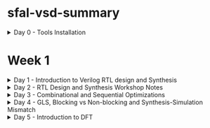 # sfal-vsd-summary

<details>
	<summary>Day 0 - Tools Installation </summary>
	
# Day 0 - Tools Installation
## Yosys
A framework for Verilog RTL synthesis.
```
# Update package lists
sudo apt-get update

# Clone the Yosys repository
git clone [https://github.com/YosysHQ/yosys.git](https://github.com/YosysHQ/yosys.git)
cd yosys

# Install dependencies
sudo apt-get install build-essential clang bison flex \
	libreadline-dev gawk tcl-dev libffi-dev git \
	graphviz xdot pkg-config python3 libboost-system-dev \
	libboost-python-dev libboost-filesystem-dev zlib1g-dev

# Build and install
make config-gcc
make
sudo make install
```
## Icarus Verilog (iverilog)
A Verilog simulation and synthesis tool.
```
sudo apt-get update
sudo apt-get install iverilog
```
## GTKWave
A fully featured GTK+ based waveform viewer.
```
sudo apt-get update
sudo apt-get install gtkwave
```
## ngspice
A mixed-level/mixed-signal circuit simulator.
```
# First, download the tarball from [https://sourceforge.net/projects/ngspice/files/](https://sourceforge.net/projects/ngspice/files/)
# Then, run the following commands, replacing 'ngspice-XX' with the correct version number.
tar -zxvf ngspice-XX.tar.gz
cd ngspice-XX
mkdir release
cd release
../configure --with-x --with-readline=yes --disable-debug
make
sudo make install
```
## Magic
A VLSI layout tool.
```
# Install all dependencies at once
sudo apt-get install m4 tcsh csh libx11-dev tcl-dev tk-dev \
    libcairo2-dev mesa-common-dev libglu1-mesa-dev libncurses-dev

# Clone the repository
git clone [https://github.com/RTimothyEdwards/magic.git](https://github.com/RTimothyEdwards/magic.git)
cd magic

# Build and install
./configure
make
sudo make install
```
## OpenLANE
An automated RTL to GDSII flow that runs in a Docker environment.
```
1. Install Dependencies
sudo apt-get update
sudo apt-get upgrade
sudo apt install -y build-essential python3 python3-venv python3-pip make git
```
## 2. Install Docker
```
# Add Docker's official GPG key and set up the repository
sudo apt install apt-transport-https ca-certificates curl software-properties-common
curl -fsSL [https://download.docker.com/linux/ubuntu/gpg](https://download.docker.com/linux/ubuntu/gpg) | sudo gpg --dearmor -o /usr/share/keyrings/docker-archive-keyring.gpg
echo "deb [arch=amd64 signed-by=/usr/share/keyrings/docker-archive-keyring.gpg] [https://download.docker.com/linux/ubuntu](https://download.docker.com/linux/ubuntu) $(lsb_release -cs) stable" | sudo tee /etc/apt/sources.list.d/docker.list > /dev/null

# Install Docker Engine
sudo apt update
sudo apt install docker-ce docker-ce-cli containerd.io
```
## 3. Manage Docker Permissions
```
# Add your user to the 'docker' group to run commands without sudo
sudo groupadd docker
sudo usermod -aG docker $USER

# IMPORTANT: YOU MUST REBOOT YOUR SYSTEM NOW FOR THIS TO TAKE EFFECT
sudo reboot

# After rebooting, verify by running: docker run hello-world
```
## 4. Install OpenLANE
```
# Navigate to your home directory and clone the repository
cd $HOME
git clone [https://github.com/The-OpenROAD-Project/OpenLane.git](https://github.com/The-OpenROAD-Project/OpenLane.git)

# Go into the directory and build the environment
cd OpenLane
make

# Run the test set to ensure everything works
make test
```


  
# Day 0 - The Digital Chip Design and Verification Flow

This document outlines the standard process for taking an application from a high-level specification to a physical, manufactured microchip. The core principle is to create and verify the design at different levels of abstraction, ensuring the output remains consistent at every stage.

The ultimate goal is to ensure the final silicon chip's output (**O4**) matches the outputs from all previous stages of design and simulation (**O3**, **O2**, and **O1**).

`O4 == O3 == O2 == O1`



---

##  Stage 1: High-Level Modeling (Output O1)

Before designing any hardware, we first model the chip's intended application in a high-level language like C or C++. This model serves as a "golden reference" to ensure the logic is correct and meets the specification.

* **Goal:** Create a functional C model of the application's specification.
* **Process:**
    1.  The application logic is written in C.
    2.  A testbench, also in C, is created to provide inputs to the model and check its output.
    3.  The code is compiled using a standard C compiler (like GCC).
* **Verification:** The output from this stage is **O1**. We run the testbench to confirm that **O1** matches the expected result. This validates the core algorithm.

---

##  Stage 2: RTL Design (Output O2)

Once the high-level logic is confirmed, we create a "soft copy" of the hardware using a Hardware Description Language (HDL).

* **Goal:** Describe the hardware's behavior and structure in code.
* **Process:** The hardware design, including the processor and peripherals, is written in an HDL like Verilog or SystemVerilog. This is called the Register-Transfer Level (RTL) design.
* **Verification:** We run the same application from Stage 1 on a simulation of the RTL hardware. The output of this simulation is **O2**. The critical check here is to ensure `O2 == O1`. This proves that our hardware design correctly implements the application's logic.

---

##  Stage 3: Synthesis & SoC Integration (Output O3)

In this stage, the abstract RTL code is converted into a design made of actual logic gates, and all the chip's components are connected.

* **Goal:** Convert the RTL design into a gate-level netlist and integrate all components into a full System on a Chip (SoC).
* **Process:**
    1.  **Synthesis:** The RTL code is fed into a synthesis tool, which converts it into a **Gate Level Netlist**—a description using standard logic gates (AND, OR, etc.).
    2.  **Component Integration:** The synthesized netlist is combined with other essential blocks like **Macros** (reusable blocks like clock dividers) and **Analog IPs** (ADCs, PLLs).
    3.  **SoC Assembly:** All blocks are connected with General Purpose Input/Output (GPIOs) to create the complete SoC design.
* **Verification:** The application is run on a simulation of this final, integrated gate-level design. The output is **O3**. We must verify that `O3 == O2 == O1`.

---

##  Stage 4: Physical Design & Tapeout (GDSII)

This is where the digital design is transformed into a physical layout—a detailed blueprint for manufacturing.

* **Goal:** Create the final manufacturing file (**GDSII**).
* **Process:**
    1.  **Physical Design:** This involves **floorplanning** (arranging major blocks), **placement** (placing logic gates), and **routing** (drawing the metal wires to connect everything).
    2.  **GDSII Generation:** The final layout is saved in a GDSII file format, which is the blueprint sent to the factory (foundry).
    3.  **Final Checks:** The GDSII file undergoes rigorous checks like **DRC** (Design Rule Check) and **LVS** (Layout vs. Schematic).
* **Tapeout:** The process of sending the final, verified GDSII file to the manufacturing plant.

---

##  Stage 5: Chip Validation (Output O4)

After manufacturing, the physical chip is returned from the foundry. This is often called "Tape-in" or "Silicon Bring-up."

* **Goal:** Test the real silicon chip to ensure it works correctly.
* **Process:** The physical chip is placed on a test board, and the original C testbench is used to feed it inputs and measure its outputs.
* **Verification:** The output from the physical chip is **O4**. The final, ultimate verification is confirming that `O4 == O3 == O2 == O1`. If this holds true, the chip is ready for the market.

---

## Illustrative C Code Example (Stage 1)

Here is a simple example demonstrating Stage 1: creating a C model for a Multiply-Accumulate (MAC) application and testing it with a testbench.

### 1. `application_model.h` - The Header File
This file declares the function that our application model provides.
```c
#ifndef APPLICATION_MODEL_H
#define APPLICATION_MODEL_H

// This function represents the core logic of our application
int run_mac_operation(int a, int b, int c);

#endif // APPLICATION_MODEL_H
```
#### 2. `application_model.c` - The C Model
This file contains the actual C implementation of our application, which serves as the golden reference.
```
#include "application_model.h"

// Implementation of the MAC operation
// This is the "specification" or "golden reference" model
int run_mac_operation(int a, int b, int c) {
    int product = a * b;
    int result = product + c;
    return result;
}
```
### 3. `testbench.c` - The Testbench
This file tests our C model. It provides inputs, gets the output (O1), and compares it to a known correct answer.
```
#include <stdio.h>
#include "application_model.h"

int main() {
    // 1. Define test inputs
    int input_a = 10;
    int input_b = 5;
    int input_c = 20;

    // 2. Define the expected "golden" output for these inputs
    // Expected = (10 * 5) + 20 = 70
    int expected_o1 = 70;

    printf("--- C Testbench Running ---\n");
    printf("Inputs: a=%d, b=%d, c=%d\n", input_a, input_b, input_c);
    printf("Expected Output (O1): %d\n", expected_o1);

    // 3. Run the application model to get the actual output
    int actual_o1 = run_mac_operation(input_a, input_b, input_c);
    printf("Actual Output (O1) from C Model: %d\n", actual_o1);

    // 4. Verification Step: Compare actual output with expected output
    if (actual_o1 == expected_o1) {
        printf("VERIFICATION PASSED: actual_o1 == expected_o1\n");
    } else {
        printf("VERIFICATION FAILED: actual_o1 != expected_o1\n");
    }

    return 0;
}
```
### 4. `Makefile` - How to Compile
This file tells the `gcc` compiler how to build the final executable program.
```
# Makefile to compile the testbench and application model

# Compiler
CC = gcc

# Compiler flags
CFLAGS = -Wall -Werror

# Target executable name
TARGET = testbench

# Source files
SOURCES = testbench.c application_model.c

# Default rule to build the target
all: $(TARGET)

$(TARGET): $(SOURCES)
	$(CC) $(CFLAGS) -o $(TARGET) $(SOURCES)

# Rule to clean up generated files
clean:
	rm -f $(TARGET)
```
How to Run This Example
1. Save the four code blocks above into their respective files (`application_model.h`, `application_model.c`, `testbench.c`, `Makefile`).

2. Open a terminal in that directory.

3. Compile the code by running the `make` command:
```
make
```
### 4.Execute the compiled program:
```
./testbench
```
#### 5.You will see the following output, which confirms that the C model passed the test.
```
--- C Testbench Running ---
Inputs: a=10, b=5, c=20
Expected Output (O1): 70
Actual Output (O1) from C Model: 70
VERIFICATION PASSED: actual_o1 == expected_o1
```
</details>

# Week 1 

<details>
	<summary>Day 1 - Introduction to Verilog RTL design and Synthesis </summary>

#  Day 1 - Introduction to Verilog RTL design and Synthesis
This section provides an introduction to Verilog RTL design and synthesis, covering the basics of the open-source simulator iverilog, practical labs using iverilog and gtkwave, an introduction to Yosys and logic synthesis, and hands-on labs with Yosys and Sky130 PDKs.




## Introduction to open-source simulator iverilog

Icarus Verilog is an open-source Verilog simulator that allows for the simulation of digital circuits described in the Verilog Hardware Description Language (HDL). It is a valuable tool for debugging and verifying the functionality of your designs before they are synthesized into hardware. This section will cover the basics of installing and using iverilog to compile and simulate your Verilog code.

### RTL Simulation
RTL (Register Transfer Level) design verification is performed through simulation to ensure the design meets specifications. The simulator monitors input signal changes and re-evaluates outputs whenever changes are detected.

Key Tool: Iverilog - An open-source Verilog simulator used for design verification.

### Design and Testbench
#### Design
* Contains Verilog code that implements the required specifications
* Includes primary inputs and outputs
* Represents the actual hardware functionality
#### Testbench
* Setup for applying stimulus to verify the design
* Acts as a stimulus generator
* Contains logic to drive inputs to the design under test
* Monitors and verifies design outputs
Bidirectional relationship: testbench outputs feed design inputs, design outputs feed back to testbench


## Labs using iverilog and gtkwave

### Lab-1 Introduction to iverilog design test bench 
![](IMG/Lab1.png)

### Lab-2 Introduction iverilog gtkwave part1 

In these labs, will get hands-on experience with iverilog and the GTKWave waveform viewer. You will learn how to write simple Verilog modules, create testbenches to verify their functionality, and use GTKWave to visualize the simulation results. This will help you understand the behavior of your designs and debug any issues.

Folder structure of the git clone:

* `lib` - will contain sky130 standard cell library
* `my_lib/verilog_models` - will contain standard cell verilog model
* `verilog_files -contains` the lab experiments source files


Example of a design good_mux.v
```
module good_mux (input i0 , input i1 , input sel , output reg y);
always @ (*)
begin
	if(sel)
		y <= i1;
	else 
		y <= i0;
end
endmodule
```

Example of a testbench tb_good_mux.v

```
`timescale 1ns / 1ps
module tb_good_mux;
	// Inputs
	reg i0,i1,sel;
	// Outputs
	wire y;

        // Instantiate the Unit Under Test (UUT)
	good_mux uut (
		.sel(sel),
		.i0(i0),
		.i1(i1),
		.y(y)
	);

	initial begin
	$dumpfile("tb_good_mux.vcd");
	$dumpvars(0,tb_good_mux);
	// Initialize Inputs
	sel = 0;
	i0 = 0;
	i1 = 0;
	#300 $finish;
	end

always #75 sel = ~sel;
always #10 i0 = ~i0;
always #55 i1 = ~i1;
endmodule
```

- For executing any Verilog file into the iverlog simulation 
```
$ iverilog <verilogfile> <testbench>
```
- For Example
```
$ iverilog good_mux.v tb_good_mux.v
```

- Executing this cmd a new file will be created named as a.out in the same folder 

![](IMG/lab2.1.png)

- Now run this a.out file 

```
./a.out 
```

- A new file will be created format of that will be .vcd
- `VCD File` - Value Change Dump File

- Now, we will launch the gtkwave for wave simulation 

```
gtkwave <vcd created in previous step>
```
For example 
```
gtkwave tb_good_mux.vcd
```

On running this cmd a new window will be opened of gtk wave 
1. Simply drag and drop input and output to signals
2. Click on zoom fit button

![](IMG/lab2.2.png)

To view or edit any .v (verilog code) file
```
gvim tb_goodmux_mux.v -o good_mux.v
```






**VCD File:** Value Change Dump file containing signal transitions over time for waveform analysis.

## Logic Synthesis

### Overview
Logic synthesis transforms RTL (behavioral) code into gate-level netlist representation. This process converts high-level Verilog descriptions into actual hardware gates that can be implemented.

**Key Tool:** Yosys - Open-source synthesis tool

### Synthesis Process
1. **Input:** RTL design + Liberty file (.lib)
2. **Process:** Synthesis tool maps RTL to available gates
3. **Output:** Gate-level netlist

### Verification
The synthesized netlist must be functionally equivalent to the original RTL:
- Same testbench can verify both RTL and netlist
- Same primary inputs and outputs
- Identical simulation results (VCD files should match)

## Liberty Files (.lib)

Liberty files contain characterization data for standard cell libraries:

- **Content:** Logical modules (AND, OR, NOT, etc.)
- **Variations:** Multiple drive strengths (slow, medium, fast)
- **Configurations:** Different input counts (2-input, 3-input, 4-input gates)
- **Purpose:** Provides timing, power, and area information for synthesis optimization

## Timing Considerations

### Setup Time Constraint
For proper sequential circuit operation:

T_clk > T_cq_A + T_combi + T_setup_B

Where:
- `T_clk`: Clock period
- `T_cq_A`: Clock-to-Q delay of source flip-flop
- `T_combi`: Combinational logic delay
- `T_setup_B`: Setup time of destination flip-flop

### Maximum Frequency

f_max = 1/T_clk


### Cell Selection Strategy

**Fast Cells:**
- Reduce combinational delays
- Help meet setup time requirements
- Higher power consumption and area

**Slow Cells:**
- Provide necessary delays for hold time requirements
- Prevent race conditions
- Lower power and area

**Optimization Goal:** Balance speed, power, and area requirements by selecting appropriate cell variants.

## Synthesis with Yosys

### Basic Yosys Commands

| Command | Purpose |
|---------|---------|
| `read_verilog` | Load Verilog design files |
| `read_liberty` | Load standard cell library files |
| `write_verilog` | Generate synthesized netlist |

### Synthesis Flow Example

# Read design file
yosys> read_verilog good_mux.v

# Read liberty file
yosys> read_liberty -lib /home/chippy/.volare/volare/sky130/versions/0fe599b2afb6708d281543108caf8310912f54af/sky130B/libs.ref/sky130_fd_sc_hd/lib/sky130_fd_sc_hd__tt_025C_1v80.lib

# Synthesize design (specify top module)
yosys> synth -top good_mux

# Technology mapping using ABC
yosys> abc -liberty /home/chippy/.volare/volare/sky130/versions/0fe599b2afb6708d281543108caf8310912f54af/sky130B/libs.ref/sky130_fd_sc_hd/lib/sky130_fd_sc_hd__tt_025C_1v80.lib

# Display synthesized netlist
yosys> show

# Write netlist file
yosys> write_verilog netlist.v


### Key Points
- The same testbench verifies both RTL and synthesized netlist
- Netlist represents the true gate-level implementation
- ABC command performs technology mapping to standard cells
- The liberty file used is the Sky130 PDK standard cell library at typical corner (tt_025C_1v80)

## Workshop Tools Summary

- **Iverilog:** Simulation and verification
- **GTKWave:** Waveform visualization
- **Yosys:** Logic synthesis
- **Sky130 PDK:** Process design kit with standard cell libraries



</Details>

<Details>
	
<summary> Day 2 - RTL Design and Synthesis Workshop Notes  </summary>

## Table of Contents
- [PVT in Liberty Files](#pvt-in-liberty-files)
- [Cell Variants and Area](#cell-variants-and-area)
- [Hierarchical Synthesis](#hierarchical-synthesis)
- [Flip-Flop Reset Strategies](#flip-flop-reset-strategies)
- [Yosys Flow for Sequential Logic](#yosys-flow-for-sequential-logic)
- [Optimization Techniques](#optimization-techniques)
- [Common Yosys Commands](#common-yosys-commands)

## PVT in Liberty Files

**PVT** stands for **Process, Voltage, and Temperature**. These three factors determine how silicon chips behave in real-world conditions:

- **Process**: Variations in manufacturing (like doping, lithography) cause each chip to behave slightly differently
- **Voltage**: Chips may be run at different supply voltages, affecting speed and power
- **Temperature**: Performance and leakage change with temperature

A typical liberty file name, like `sky130_fd_sc_hd__tt_025C_1v80.lib`, encodes these conditions:
- `tt` = typical process
- `025C` = 25°C
- `1v80` = 1.80V supply

This file contains detailed parameters for each cell (like AND, OR, etc.) under these conditions: leakage power, current, rise/fall times, slew rates, and more. Each cell may have several variants (e.g., `and1`, `and2`) with different drive strengths and areas. Larger area usually means higher speed and more leakage.

## Cell Variants and Area

- **Multiple cells** for the same logic function (e.g., `and1`, `and2`) differ mainly in transistor sizing
- **Larger cells**: Faster, but use more area and power
- **Smaller cells**: Slower, but save area and power

## Hierarchical Synthesis

**Stacking PMOS** transistors increases resistance and slows down the circuit. Synthesis tools prefer using NAND gates (which have parallel PMOS) over NOR gates (which have stacked PMOS) for efficiency.

By default, `write_verilog` in Yosys preserves the module hierarchy. To flatten the design into a single module, use:


yosys> flatten


**Submodule-level synthesis** is useful when you have multiple instances of the same module or want to break down a large design for easier synthesis and optimization:


yosys> synth -top <sub_module_name>


## Flip-Flop Reset Strategies

- **Asynchronous reset**: Flip-flop resets immediately when the reset signal changes, regardless of the clock
- **Synchronous reset**: Flip-flop resets only on the clock edge, making timing analysis easier

## Yosys Flow for Sequential Logic

After synthesis, map flip-flops to library cells using your specific liberty file:


yosys> dfflibmap -liberty /home/chippy/.volare/volare/sky130/versions/0fe599b2afb6708d281543108caf8310912f54af/sky130B/libs.ref/sky130_fd_sc_hd/lib/sky130_fd_sc_hd__tt_025C_1v80.lib


## Optimization Techniques

- The synthesizer tries to minimize the number of gates and optimize for area, speed, and power
- For example, multiplying by 2 is implemented as a left shift, not a full multiplier
- If the synthesis does not use library cells, the `abc` command will not generate a mapped netlist. In that case, use `show` to view the netlist directly

## Common Yosys Commands

| Command | Purpose |
|---------|---------|
| `read_verilog <file.v>` | Read Verilog source |
| `read_liberty -lib <libfile.lib>` | Read liberty file |
| `synth -top <module>` | Synthesize top module |
| `flatten` | Remove hierarchy |
| `dfflibmap -liberty <libfile.lib>` | Map flip-flops to library |
| `abc -liberty <libfile.lib>` | Technology mapping |
| `write_verilog <out.v>` | Write synthesized netlist |
| `show` | View netlist |

</details> <details> <summary>Day 3 - Combinational and Sequential Optimizations</summary>


# Logic Optimization and Synthesis – Workshop Notes

## Table of Contents
- [Combinational Optimization](#combinational-optimization)
- [Sequential Logic Optimization](#sequential-logic-optimization)
- [Unused Output Optimization](#unused-output-optimization)
- [Gate-Level Simulation (GLS) and Synthesis-Simulation Mismatch](#gate-level-simulation-gls-and-synthesis-simulation-mismatch)

***

## Combinational Optimization

Combinational logic can be optimized in several ways to reduce area, power, and delay:

1. **Constant Propagation**
   - If an input to a logic gate is a constant, the output can often be simplified. For example, if one input to an AND gate is 0, the output is always 0.
2. **Boolean Simplification**
   - Techniques like Karnaugh maps (K-maps) or the Quine–McCluskey algorithm are used to minimize Boolean expressions, reducing the number of gates and logic levels.

***

## Sequential Logic Optimization

**Basic Techniques:**
- **Sequential Constant Propagation:**
  - If a flip-flop's input is always a constant (e.g., D=0 for a DFF), its output is fixed and the flip-flop can be removed, simplifying the circuit.

**Advanced Techniques:**
- **State Optimization:**
  - Remove unused or redundant states in state machines to reduce complexity.
- **Cloning:**
  - Duplicate registers closer to where their outputs are needed to reduce delay.
- **Retiming:**
  - Move flip-flops across combinational logic to balance delays and potentially increase the maximum clock frequency.

**Example:**
- If D=0 for a DFF, Q will always be 0, so the DFF and any logic depending on Q can be eliminated. However, if an asynchronous set or reset is present, optimization may not be possible unless the output is truly constant.

***


1. **UpCounter (3-bit)**
   - If only `q` is used, the other outputs are unused and can be removed from the design. For example, if `q = count`, only the LSB is needed, so a single flip-flop is sufficient (as seen in the synthesis report).
   - If `q = count[2:0] == 3'b100`, all bits are needed, so three flip-flops are required and no optimization is possible.
   - Any logic or storage not affecting the output is optimized away by the synthesis tool.

***
## Unused Output Optimization 

1. **UpCounter (3bit)**
   we are only usinf the q[0] the other outputs are unused thus they neednot be present in the design.q=count[0] -> depend on msb only.
   In q=count[2:0]==3'b100 depend on all the bits.
   In case 1 the bit is toggled in all cycle.-> one flop is enough which we see in the synthesis report. the dff output is take and fed back into the d which toggles it evervy cycle.
   Any LOGIC that doesnt used all the outputs is OPTIMIZED.
   In case 2 three flop is needed which we see in the synthesis report. So the Output is not Optimized.




</details> <details> <summary>Day 4 - GLS, Blocking vs Non-blocking and Synthesis-Simulation Mismatch</summary>

# Logic Optimization and Synthesis – Workshop Notes

## Table of Contents
- [Combinational Optimization](#combinational-optimization)
- [Sequential Logic Optimization](#sequential-logic-optimization)
- [Unused Output Optimization](#unused-output-optimization)
- [Gate-Level Simulation (GLS) and Synthesis-Simulation Mismatch](#gate-level-simulation-gls-and-synthesis-simulation-mismatch)

***

## Combinational Optimization

Combinational logic can be optimized in several ways to reduce area, power, and delay:

1. **Constant Propagation**
   - If an input to a logic gate is a constant, the output can often be simplified. For example, if one input to an AND gate is 0, the output is always 0.
2. **Boolean Simplification**
   - Techniques like Karnaugh maps (K-maps) or the Quine–McCluskey algorithm are used to minimize Boolean expressions, reducing the number of gates and logic levels.

***

## Sequential Logic Optimization

**Basic Techniques:**
- **Sequential Constant Propagation:**
  - If a flip-flop's input is always a constant (e.g., D=0 for a DFF), its output is fixed and the flip-flop can be removed, simplifying the circuit.

**Advanced Techniques:**
- **State Optimization:**
  - Remove unused or redundant states in state machines to reduce complexity.
- **Cloning:**
  - Duplicate registers closer to where their outputs are needed to reduce delay.
- **Retiming:**
  - Move flip-flops across combinational logic to balance delays and potentially increase the maximum clock frequency.

**Example:**
- If D=0 for a DFF, Q will always be 0, so the DFF and any logic depending on Q can be eliminated. However, if an asynchronous set or reset is present, optimization may not be possible unless the output is truly constant.

***


1. **UpCounter (3-bit)**
   - If only `q` is used, the other outputs are unused and can be removed from the design. For example, if `q = count`, only the LSB is needed, so a single flip-flop is sufficient (as seen in the synthesis report).
   - If `q = count[2:0] == 3'b100`, all bits are needed, so three flip-flops are required and no optimization is possible.
   - Any logic or storage not affecting the output is optimized away by the synthesis tool.

***

## Gate-Level Simulation (GLS) and Synthesis-Simulation Mismatch

### What is GLS?
Gate-Level Simulation (GLS) is the process of simulating the synthesized netlist (post-synthesis) to verify that the design still functions as intended. The netlist is logically equivalent to the RTL, so the same testbench can be used.

### Why Run GLS?
1. **Verify logical correctness after synthesis**
2. **Ensure timing constraints are met**

### GLS with Icarus Verilog
- The netlist is now a gate-level model. The simulator must be aware of the standard cells used. The rest of the simulation flow remains the same, but the GLS model can be timing-aware.

### What Happens in GLS?
- Example RTL: `assign y = (a & b) | c;`
- Example Netlist:

  and a1(m, a, b);
  or o1(y, c, m);

- The gate-level model includes definitions for gates like AND and OR, which may include timing information. This allows both functional and timing verification.
- The simulator only evaluates the design when there is a change in the inputs.

### Why Validate Functionality Again?
Even if the RTL and netlist are logically equivalent, mismatches can occur due to:
- **Missing sensitivity lists**: For example, using `always @(sel)` instead of `always @(*)` can cause the simulator to miss changes on other inputs, leading to incorrect behavior (like unintended latches).
- **Blocking vs. Non-Blocking Assignments**:
  - `=` (blocking): Executes statements in order, like C code.
  - `<=` (non-blocking): Schedules assignments to happen in parallel, regardless of order.

#### Example: Shift Register
- **Blocking:**

  q = q0;
  q0 = d;

  Here, `q0` is assigned to `q`, then `d` is assigned to `q0`. This works as expected.
- **Non-Blocking:**

  q0 <= d;
  q <= q0;

  Both assignments happen in parallel, so the order doesn't matter and the correct behavior is achieved.

#### Caveats
- If you use a variable before it is updated in the same always block, you might unintentionally create a latch or a flop, depending on the assignment type and order.
- Even if two codes produce the same output in RTL simulation, they might behave differently after synthesis. That's why GLS is essential to catch these mismatches.



</details> <details> <summary>Day 5 - Introduction to DFT</summary>

## If-Else and Elif Ladder in Verilog

The `if-else` and `else if` ("elif ladder") constructs in Verilog implement conditional logic with **priority**. In hardware, these synthesize into a chain of multiplexers:

- The **first** `if` condition has the highest priority. If it is true, its block executes and the rest are skipped.
- If none of the conditions are true, the `else` (default) block executes.

**Example:**

always @(*) begin
  if (cond1)
    y = a;
  else if (cond2)
    y = b;
  else
    y = E;
end


**Hardware Analogy:**
- This is like a nested multiplexer: the first true condition determines the output.
- If all conditions are false, the default value (`E`) is selected.

***

## Inferred Latches: Dangers and Prevention

**Inferred latches** occur when not all possible conditions assign a value to an output in a combinational always block. This causes the synthesis tool to create a latch (memory element) to "remember" the previous value.

**Example of Inferred Latch:**

always @(*) begin
  if (cond1)
    y = a;
  else if (cond2)
    y = b;
  // No else: y keeps its previous value (latch inferred)
end


**Why is this a problem?**
- Latches can cause unpredictable behavior and are usually not intended in combinational logic.

**Best Practice:**
- Always include an `else` or `default` case to assign all outputs in every branch, unless you specifically want a latch (e.g., in counters).
- If you want to "hold" the value, use `y = y;` in the `else` block.

***

## Case Statements: Usage and Caveats

The `case` statement is used for multi-way branching, similar to a multiplexer with many inputs.

**Syntax Example:**

always @(*) begin
  case (sel)
    2'b00: y = a;
    2'b01: y = b;
    2'b10: y = c;
    default: y = d;
  endcase
end


**Key Points:**
- The variable assigned in a `case` statement should be declared as `reg`.
- If not all possible values of the selector are covered and there is no `default`, inferred latches may occur.
- If you have multiple outputs, you must assign *all* outputs in *every* case branch. Otherwise, latches may still be inferred, even with a `default`.
- `case` statements do not have priority: all cases are checked in parallel, and only one should match.
- Overlapping cases are not allowed.

**Case vs. If-Else:**
- Use `if-else` for priority logic.
- Use `case` for one-hot or mutually exclusive conditions.

***

## Loops in Verilog

Verilog supports two main types of loops: for use in always blocks (behavioral) and for hardware instantiation (generate).

### Always Block For Loops
- Used inside `always` blocks for repeated assignments or calculations.
- Does **not** create hardware loops; instead, it unrolls into repeated logic.
- Useful for things like ripple adders or wide multiplexers.

**Example:**

always @(*) begin
  for (i = 0; i < 8; i = i + 1)
    sum[i] = a[i] ^ b[i];
end


### Generate For Loops
- Used outside `always` blocks to instantiate multiple hardware modules or logic blocks.
- Cannot be used inside `always` blocks.
- Common for creating arrays of gates, registers, etc.

**Example:**

genvar i;
generate
  for (i = 0; i < 4; i = i + 1) begin : and_gen
    and u_and (out[i], in1[i], in2[i]);
  end
endgenerate


***

## Summary Table: Best Practices

| Construct         | Best Practice                                      |
|------------------|----------------------------------------------------|
| if-else ladder   | Always include an else/default branch              |
| case statement   | Cover all cases and assign all outputs in each     |
| always for loop  | Use for repeated assignments, not hardware loops   |
| generate for     | Use for hardware instantiation, not in always      |

***


</details> 


